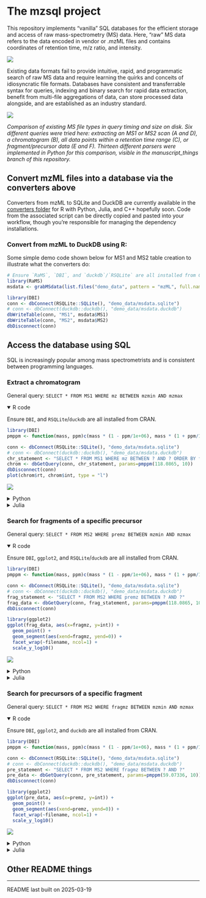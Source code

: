 # The mzsql project


This repository implements “vanilla” SQL databases for the efficient
storage and access of raw mass-spectrometry (MS) data. Here, “raw” MS
data refers to the data encoded in vendor or .mzML files and contains
coordinates of retention time, m/z ratio, and intensity.

![](README_files/figure-manual-manuscript/db_fig.png)

Existing data formats fail to provide intuitive, rapid, and programmatic
search of raw MS data and require learning the quirks and conceits of
idiosyncratic file formats. Databases have consistent and transferrable
syntax for queries, indexing and binary search for rapid data
extraction, benefit from multi-file aggregations of data, can store
processed data alongside, and are established as an industry standard.

![](README_files/figure-manual-manuscript/singlefile_fig.png)

*Comparison of existing MS file types in query timing and size on disk.
Six different queries were tried here: extracting an MS1 or MS2 scan (A
and D), a chromatogram (B), all data points within a retention time
range (C), or fragment/precursor data (E and F). Thirteen different
parsers were implemented in Python for this comparison, visible in the
manuscript_things branch of this repository.*

## Convert mzML files into a database via the converters above

Converters from mzML to SQLite and DuckDB are currently available in the
[converters folder](converters) for R with Python, Julia, and C++
hopefully soon. Code from the associated script can be directly copied
and pasted into your workflow, though you’re responsible for managing
the dependency installations.

### Convert from mzML to DuckDB using R:

Some simple demo code shown below for MS1 and MS2 table creation to
illustrate what the converters do:

``` r
# Ensure `RaMS`, `DBI`, and `duckdb`/`RSQLite` are all installed from CRAN.
library(RaMS)
msdata <- grabMSdata(list.files("demo_data", pattern = "mzML", full.names = TRUE))

library(DBI)
conn <- dbConnect(RSQLite::SQLite(), "demo_data/msdata.sqlite")
# conn <- dbConnect(duckdb::duckdb(), "demo_data/msdata.duckdb")
dbWriteTable(conn, "MS1", msdata$MS1)
dbWriteTable(conn, "MS2", msdata$MS2)
dbDisconnect(conn)
```

## Access the database using SQL

SQL is increasingly popular among mass spectrometrists and is consistent
between programming languages.

### Extract a chromatogram

General query: `SELECT * FROM MS1 WHERE mz BETWEEN mzmin AND mzmax`

<details open>
<summary>
R code
</summary>

Ensure `DBI`, and `RSQLite`/`duckdb` are all installed from CRAN.

``` r
library(DBI)
pmppm <- function(mass, ppm)c(mass * (1 - ppm/1e+06), mass * (1 + ppm/1e+06))

conn <- dbConnect(RSQLite::SQLite(), "demo_data/msdata.sqlite")
# conn <- dbConnect(duckdb::duckdb(), "demo_data/msdata.duckdb")
chr_statement <- "SELECT * FROM MS1 WHERE mz BETWEEN ? AND ? ORDER BY filename, rt"
chrom <- dbGetQuery(conn, chr_statement, params=pmppm(118.0865, 10))
dbDisconnect(conn)
plot(chrom$rt, chrom$int, type = "l")
```

![](README_files/figure-commonmark/rchrom-1.png)

</details>
<details>
<summary>
Python
</summary>

Make sure the duckdb/sqlite and matplotlib packages are installed.

``` python
import duckdb
def pmppm(mz, ppm):
  return(mz*(1-ppm/1000000), mz*(1+ppm/1000000))

conn = duckdb.connect("demo_data/msdata.duckdb")
chr_statement = "SELECT * FROM MS1 WHERE mz BETWEEN ? AND ?"
chrom = conn.execute(chr_statement, pmppm(118.0865, 10)).fetchdf()
conn.close()

import matplotlib.pyplot as plt
plt.plot(chrom["rt"], chrom["int"])
plt.show()
```

![](README_files/figure-commonmark/pychrom-1.png)

</details>
<details>
<summary>
Julia
</summary>

Make sure the SQLite/DuckDB, DataFrames, DBInterface, and Plots packages
are installed.

``` julia
using DuckDB, DataFrames, Plots;
pmppm(mass, ppm) = [mass * (1 - ppm / 1e6), mass * (1 + ppm / 1e6)];

conn = DBInterface.connect(DuckDB.DB, "demo_data/msdata.duckdb");
chr_statement = "SELECT * FROM MS1 WHERE mz BETWEEN ? AND ?";
chrom = DataFrame(DBInterface.execute(conn, chr_statement, pmppm(118.0865, 10)));
DBInterface.close!(conn)

plot(chrom.rt, chrom.int, lw=2)
```

![](README_files/figure-commonmark/jchrom-J1.png)

</details>

### Search for fragments of a specific precursor

General query: `SELECT * FROM MS2 WHERE premz BETWEEN mzmin AND mzmax`

<details open>
<summary>
R code
</summary>

Ensure `DBI`, `ggplot2`, and `RSQLite`/`duckdb` are all installed from
CRAN.

``` r
library(DBI)
pmppm <- function(mass, ppm)c(mass * (1 - ppm/1e+06), mass * (1 + ppm/1e+06))

conn <- dbConnect(RSQLite::SQLite(), "demo_data/msdata.sqlite")
# conn <- dbConnect(duckdb::duckdb(), "demo_data/msdata.duckdb")
frag_statement <- "SELECT * FROM MS2 WHERE premz BETWEEN ? AND ?"
frag_data <- dbGetQuery(conn, frag_statement, params=pmppm(118.0865, 10))
dbDisconnect(conn)

library(ggplot2)
ggplot(frag_data, aes(x=fragmz, y=int)) +
  geom_point() +
  geom_segment(aes(xend=fragmz, yend=0)) +
  facet_wrap(~filename, ncol=1) +
  scale_y_log10()
```

![](README_files/figure-commonmark/rpre-4.png)

</details>
<details>
<summary>
Python
</summary>

Make sure the duckdb and matplotlib packages are installed.

``` python
import duckdb
import matplotlib.pyplot as plt
def pmppm(mz, ppm):
  return(mz*(1-ppm/1000000), mz*(1+ppm/1000000))

conn = duckdb.connect("demo_data/msdata.duckdb")
frag_statement = "SELECT * FROM MS2 WHERE premz BETWEEN ? AND ?"
frag_data = conn.execute(frag_statement, pmppm(118.0865, 10)).fetchdf()
fig, axes = plt.subplots(3, 1, sharex=True)
for ax, filename in zip(axes, frag_data["filename"].unique()):
    subset = frag_data[frag_data["filename"] == filename]
    ax.vlines(subset["fragmz"], 0, subset["int"], color='k', zorder=1, linewidths=0.5)
    ax.scatter(subset["fragmz"], subset["int"], color='k', zorder=2, s=10)
    ax.set_yscale("log")
    ax.set_title(filename)
conn.close()

plt.tight_layout()
plt.show()
```

![](README_files/figure-commonmark/pypre-1.png)

</details>
<details>
<summary>
Julia
</summary>

Make sure the SQLite/DuckDB, DataFrames, DBInterface, and StatsPlots
packages are installed.

``` julia
using DuckDB, DataFrames, StatsPlots;
pmppm(mass, ppm) = [mass * (1 - ppm / 1e6), mass * (1 + ppm / 1e6)];

conn = DBInterface.connect(DuckDB.DB, "demo_data/msdata.duckdb");
frag_statement = "SELECT * FROM MS2 WHERE premz BETWEEN ? AND ?";
frag_data = DataFrame(DBInterface.execute(conn, frag_statement, pmppm(118.0865, 10)));
DBInterface.close!(conn)

@df frag_data scatter(:fragmz, :int, markersize=3, group=:filename, yscale=:log10)
```

![](README_files/figure-commonmark/jpre-J1.png)

``` julia
# @df frag_data plot!([:fragmz :fragmz]', [zeros(size(frag_data, 1)) frag_data.int]', lw=1, group=:filename)
```

</details>

### Search for precursors of a specific fragment

General query: `SELECT * FROM MS2 WHERE fragmz BETWEEN mzmin AND mzmax`

<details open>
<summary>
R code
</summary>

Ensure `DBI`, `ggplot2`, and `duckdb` are all installed from CRAN.

``` r
library(DBI)
pmppm <- function(mass, ppm)c(mass * (1 - ppm/1e+06), mass * (1 + ppm/1e+06))

conn <- dbConnect(RSQLite::SQLite(), "demo_data/msdata.sqlite")
# conn <- dbConnect(duckdb::duckdb(), "demo_data/msdata.duckdb")
pre_statement <- "SELECT * FROM MS2 WHERE fragmz BETWEEN ? AND ?"
pre_data <- dbGetQuery(conn, pre_statement, params=pmppm(59.07336, 10))
dbDisconnect(conn)

library(ggplot2)
ggplot(pre_data, aes(x=premz, y=int)) +
  geom_point() +
  geom_segment(aes(xend=premz, yend=0)) +
  facet_wrap(~filename, ncol=1) +
  scale_y_log10()
```

![](README_files/figure-commonmark/rfrag-4.png)

</details>
<details>
<summary>
Python
</summary>

Make sure the duckdb and matplotlib packages are installed.

``` python
import duckdb
import matplotlib.pyplot as plt
def pmppm(mz, ppm):
  return(mz*(1-ppm/1000000), mz*(1+ppm/1000000))

conn = duckdb.connect("demo_data/msdata.duckdb")
pre_statement = "SELECT * FROM MS2 WHERE fragmz BETWEEN ? AND ?"
pre_data = conn.execute(pre_statement, pmppm(59.07336, 10)).fetchdf()
fig, axes = plt.subplots(3, 1, sharex=True)
for ax, filename in zip(axes, pre_data["filename"].unique()):
    subset = pre_data[pre_data["filename"] == filename]
    ax.vlines(subset["premz"], 0, subset["int"], color='k', zorder=1, linewidths=0.5)
    ax.scatter(subset["premz"], subset["int"], color='k', zorder=2, s=10)
    ax.set_yscale("log")
    ax.set_title(filename)
conn.close()
plt.tight_layout()
plt.show()
```

![](README_files/figure-commonmark/pyfrag-1.png)

</details>
<details>
<summary>
Julia
</summary>

Make sure the SQLite/DuckDB, DataFrames, DBInterface, and StatsPlots
packages are installed.

``` julia
using DuckDB, DataFrames, StatsPlots;
pmppm(mass, ppm) = [mass * (1 - ppm / 1e6), mass * (1 + ppm / 1e6)];

conn = DBInterface.connect(DuckDB.DB, "demo_data/msdata.duckdb");
pre_statement = "SELECT * FROM MS2 WHERE fragmz BETWEEN ? AND ?";
pre_data = DataFrame(DBInterface.execute(conn, pre_statement, pmppm(59.07336, 10)));
DBInterface.close!(conn)

@df pre_data scatter(:premz, :int, markersize=3, group=:filename, yscale=:log10)
```

![](README_files/figure-commonmark/jfrag-J1.png)

``` julia
# @df pre_data plot!([:premz :premz]', [zeros(size(pre_data, 1)) pre_data.int]', lw=1, group=:filename)
```

</details>

## Other README things

------------------------------------------------------------------------

README last built on 2025-03-19
